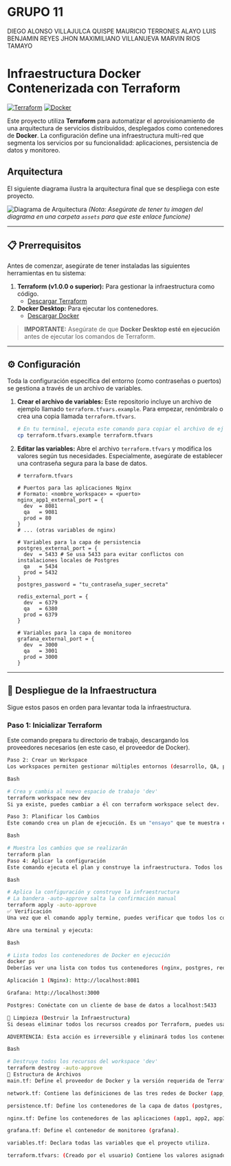 # GRUPO 11
DIEGO ALONSO VILLAJULCA QUISPE
MAURICIO TERRONES ALAYO
LUIS BENJAMIN REYES
JHON MAXIMILIANO VILLANUEVA
MARVIN RIOS TAMAYO
# Infraestructura Docker Contenerizada con Terraform

[![Terraform](https://img.shields.io/badge/Terraform-7B42BC?logo=terraform&logoColor=white)](https://www.terraform.io/)
[![Docker](https://img.shields.io/badge/Docker-2496ED?logo=docker&logoColor=white)](https://www.docker.com/)

Este proyecto utiliza **Terraform** para automatizar el aprovisionamiento de una arquitectura de servicios distribuidos, desplegados como contenedores de **Docker**. La configuración define una infraestructura multi-red que segmenta los servicios por su funcionalidad: aplicaciones, persistencia de datos y monitoreo.

##  Arquitectura

El siguiente diagrama ilustra la arquitectura final que se despliega con este proyecto.

![Diagrama de Arquitectura](./assets/architecture.png)
*(Nota: Asegúrate de tener tu imagen del diagrama en una carpeta `assets` para que este enlace funcione)*

---

## 📋 Prerrequisitos

Antes de comenzar, asegúrate de tener instaladas las siguientes herramientas en tu sistema:

1.  **Terraform (v1.0.0 o superior):** Para gestionar la infraestructura como código.
    * [Descargar Terraform](https://www.terraform.io/downloads.html)
2.  **Docker Desktop:** Para ejecutar los contenedores.
    * [Descargar Docker](https://www.docker.com/products/docker-desktop)

> **IMPORTANTE:** Asegúrate de que **Docker Desktop esté en ejecución** antes de ejecutar los comandos de Terraform.

---

## ⚙️ Configuración

Toda la configuración específica del entorno (como contraseñas o puertos) se gestiona a través de un archivo de variables.

1.  **Crear el archivo de variables:**
    Este repositorio incluye un archivo de ejemplo llamado `terraform.tfvars.example`. Para empezar, renómbralo o crea una copia llamada `terraform.tfvars`.

    ```bash
    # En tu terminal, ejecuta este comando para copiar el archivo de ejemplo
    cp terraform.tfvars.example terraform.tfvars
    ```

2.  **Editar las variables:**
    Abre el archivo `terraform.tfvars` y modifica los valores según tus necesidades. Especialmente, asegúrate de establecer una contraseña segura para la base de datos.

    ```hcl
    # terraform.tfvars

    # Puertos para las aplicaciones Nginx
    # Formato: <nombre_workspace> = <puerto>
    nginx_app1_external_port = {
      dev  = 8081
      qa   = 9081
      prod = 80
    }
    # ... (otras variables de nginx)

    # Variables para la capa de persistencia
    postgres_external_port = {
      dev  = 5433 # Se usa 5433 para evitar conflictos con instalaciones locales de Postgres
      qa   = 5434
      prod = 5432
    }
    postgres_password = "tu_contraseña_super_secreta"

    redis_external_port = {
      dev  = 6379
      qa   = 6380
      prod = 6379
    }

    # Variables para la capa de monitoreo
    grafana_external_port = {
      dev  = 3000
      qa   = 3001
      prod = 3000
    }
    ```

---

## 🚀 Despliegue de la Infraestructura

Sigue estos pasos en orden para levantar toda la infraestructura.

### Paso 1: Inicializar Terraform

Este comando prepara tu directorio de trabajo, descargando los proveedores necesarios (en este caso, el proveedor de Docker).

```bash
Paso 2: Crear un Workspace
Los workspaces permiten gestionar múltiples entornos (desarrollo, QA, producción) de forma aislada. Crearemos un workspace dev для nuestro primer despliegue.

Bash

# Crea y cambia al nuevo espacio de trabajo 'dev'
terraform workspace new dev
Si ya existe, puedes cambiar a él con terraform workspace select dev.

Paso 3: Planificar los Cambios
Este comando crea un plan de ejecución. Es un "ensayo" que te muestra exactamente qué recursos se van a crear, modificar o destruir. Es una buena práctica revisar siempre el plan antes de aplicarlo.

Bash

# Muestra los cambios que se realizarán
terraform plan
Paso 4: Aplicar la configuración
Este comando ejecuta el plan y construye la infraestructura. Todos los contenedores y redes serán creados y configurados.

Bash

# Aplica la configuración y construye la infraestructura
# La bandera -auto-approve salta la confirmación manual
terraform apply -auto-approve
✅ Verificación
Una vez que el comando apply termine, puedes verificar que todos los contenedores estén corriendo correctamente.

Abre una terminal y ejecuta:

Bash

# Lista todos los contenedores de Docker en ejecución
docker ps
Deberías ver una lista con todos tus contenedores (nginx, postgres, redis, grafana) en estado "Up". Ahora puedes acceder a los servicios a través de los puertos que definiste en tu archivo terraform.tfvars. Por ejemplo, para el entorno dev:

Aplicación 1 (Nginx): http://localhost:8081

Grafana: http://localhost:3000

Postgres: Conéctate con un cliente de base de datos a localhost:5433

🧹 Limpieza (Destruir la Infraestructura)
Si deseas eliminar todos los recursos creados por Terraform, puedes usar el comando destroy.

ADVERTENCIA: Esta acción es irreversible y eliminará todos los contenedores y redes gestionados por este proyecto en el workspace activo.

Bash

# Destruye todos los recursos del workspace 'dev'
terraform destroy -auto-approve
📂 Estructura de Archivos
main.tf: Define el proveedor de Docker y la versión requerida de Terraform.

network.tf: Contiene las definiciones de las tres redes de Docker (app_net, persistence_net, monitor_net).

persistence.tf: Define los contenedores de la capa de datos (postgres, redis).

nginx.tf: Define los contenedores de las aplicaciones (app1, app2, app3).

grafana.tf: Define el contenedor de monitoreo (grafana).

variables.tf: Declara todas las variables que el proyecto utiliza.

terraform.tfvars: (Creado por el usuario) Contiene los valores asignados a las variables para un despliegue específico.